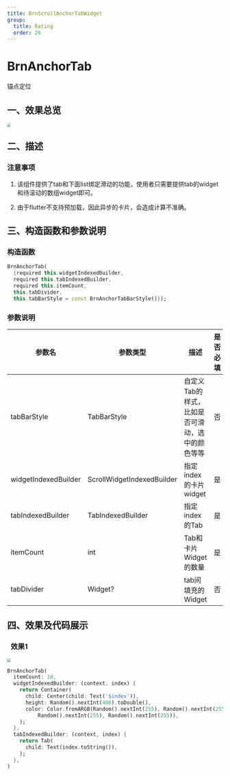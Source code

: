 ```yaml
---
title: BrnScrollAnchorTabWidget
group:
  title: Rating
  order: 26
---
```


# BrnAnchorTab

锚点定位

## 一、效果总览

<img src="./img/anchorTab.gif" style="zoom: 50%;" />



## 二、描述

### 注意事项

1. 该组件提供了tab和下面list绑定滑动的功能，使用者只需要提供tab的widget和待滚动的数组widget即可。

2. 由于flutter不支持预加载，因此异步的卡片，会造成计算不准确。

## 三、构造函数和参数说明

### 构造函数

```dart
BrnAnchorTab(
  {required this.widgetIndexedBuilder,
  required this.tabIndexedBuilder,
  required this.itemCount,
  this.tabDivider,
  this.tabBarStyle = const BrnAnchorTabBarStyle()});
```



### 参数说明

| **参数名** | **参数类型** | **描述** | **是否必填** | **默认值** |
| --- | --- | --- | --- | --- |
| tabBarStyle | TabBarStyle | 自定义Tab的样式，比如是否可滑动，选中的颜色等等 | 否 | 默认为不可滑动 |
| widgetIndexedBuilder | ScrollWidgetIndexedBuilder | 指定index的卡片widget | 是 | 无 |
| tabIndexedBuilder | TabIndexedBuilder | 指定index的Tab | 是 | 无 |
| itemCount | int | Tab和卡片Widget的数量 | 是 | 无 |
| tabDivider | Widget? | tab间填充的Widget | 否 | 无 |

## 四、效果及代码展示

###  效果1

 <img src="./img/anchorTab.gif" style="zoom: 50%;" />

```dart
BrnAnchorTab(  
  itemCount: 10,  
  widgetIndexedBuilder: (context, index) {  
    return Container(  
      child: Center(child: Text('$index')),  
      height: Random().nextInt(400).toDouble(),  
      color: Color.fromARGB(Random().nextInt(255), Random().nextInt(255),  
          Random().nextInt(255), Random().nextInt(255)),  
    );  
  },  
  tabIndexedBuilder: (context, index) {  
    return Tab(  
      child: Text(index.toString()),  
    );  
  },  
)
```
